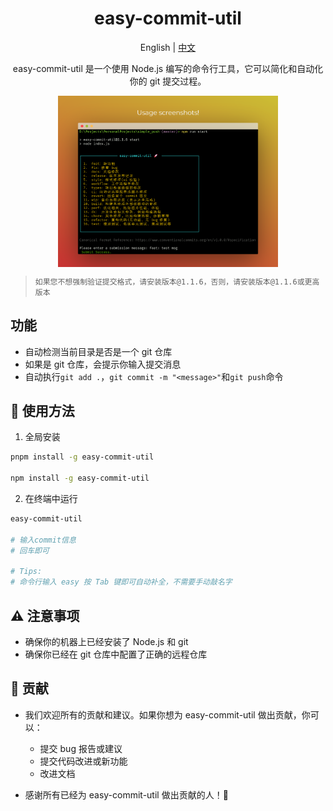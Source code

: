 <h1 style="text-align: center;">easy-commit-util</h1>
<p style="text-align: center;"><span> English | <a href= "./README.zh.md"> 中文 </a></span></p>
<p style="text-align: center;">easy-commit-util 是一个使用 Node.js 编写的命令行工具，它可以简化和自动化你的 git 提交过程。</p>

<p style="display: flex; justify-content: center; align-item: center;">
<img src="./screenzy.png" width="70%"/>
</p>

>
>   `如果您不想强制验证提交格式，请安装版本@1.1.6，否则，请安装版本@1.1.6或更高版本`
>

## 功能

-   自动检测当前目录是否是一个 git 仓库
-   如果是 git 仓库，会提示你输入提交消息
-   自动执行`git add .`，`git commit -m "<message>"`和`git push`命令

## 🚀 使用方法
1.  全局安装
```bash
pnpm install -g easy-commit-util

npm install -g easy-commit-util
```
2.  在终端中运行
```bash
easy-commit-util

# 输入commit信息
# 回车即可

# Tips:
# 命令行输入 easy 按 Tab 键即可自动补全，不需要手动敲名字
```
## ⚠️ 注意事项

-   确保你的机器上已经安装了 Node.js 和 git
-   确保你已经在 git 仓库中配置了正确的远程仓库

## 🙌 贡献

-   我们欢迎所有的贡献和建议。如果你想为 easy-commit-util 做出贡献，你可以：

    -   提交 bug 报告或建议
    -   提交代码改进或新功能
    -   改进文档

-   感谢所有已经为 easy-commit-util 做出贡献的人！🎉
